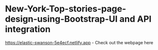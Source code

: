 # New-York-Top-stories-page-design-using-Bootstrap-UI and API integration
https://elastic-swanson-5e4ecf.netlify.app - Check out the webpage here
